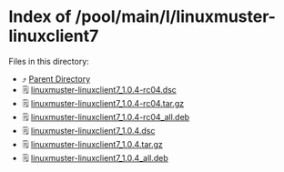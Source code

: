 
# Index of /pool/main/l/linuxmuster-linuxclient7
Files in this directory:
- ⤴ [Parent Directory](../)
- 🗒 [linuxmuster-linuxclient7_1.0.4-rc04.dsc](linuxmuster-linuxclient7_1.0.4-rc04.dsc)
- 🗒 [linuxmuster-linuxclient7_1.0.4-rc04.tar.gz](linuxmuster-linuxclient7_1.0.4-rc04.tar.gz)
- 🗒 [linuxmuster-linuxclient7_1.0.4-rc04_all.deb](linuxmuster-linuxclient7_1.0.4-rc04_all.deb)
- 🗒 [linuxmuster-linuxclient7_1.0.4.dsc](linuxmuster-linuxclient7_1.0.4.dsc)
- 🗒 [linuxmuster-linuxclient7_1.0.4.tar.gz](linuxmuster-linuxclient7_1.0.4.tar.gz)
- 🗒 [linuxmuster-linuxclient7_1.0.4_all.deb](linuxmuster-linuxclient7_1.0.4_all.deb)
